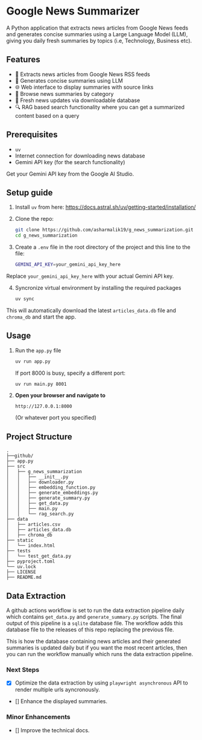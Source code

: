 # Google News Summarizer
A Python application that extracts news articles from Google News feeds and generates concise summaries using a Large Language Model (LLM), giving you daily fresh summaries by topics (i.e, Technology, Business etc).

## Features
- 📰 Extracts news articles from Google News RSS feeds
- 🤖 Generates concise summaries using LLM
- 🌐 Web interface to display summaries with source links
- 📂 Browse news summaries by category
- 🔄 Fresh news updates via downloadable database
- 🔍 RAG based search functionality where you can get a summarized content based on a query

## Prerequisites
- `uv` 
- Internet connection for downloading news database
- Gemini API key (for the search functionality)

Get your Gemini API key from the Google AI Studio.

## Setup guide
1. Install `uv` from here: https://docs.astral.sh/uv/getting-started/installation/

2. Clone the repo:
    ```bash
    git clone https://github.com/asharmalik19/g_news_summarization.git
    cd g_news_summarization
    ```
3. Create a `.env` file in the root directory of the project and this line to the file:
    ```bash
    GEMINI_API_KEY=your_gemini_api_key_here
    ```
Replace `your_gemini_api_key_here` with your actual Gemini API key.

4. Syncronize virtual environment by installing the required packages
    ```bash
    uv sync
    ```

This will automatically download the latest `articles_data.db` file and `chroma_db` and start the app.

## Usage
1. Run the `app.py` file
    ```bash
    uv run app.py
    ```
   
    If port 8000 is busy, specify a different port:
    ```bash
    uv run main.py 8001
    ```

2. **Open your browser and navigate to**
    ```
    http://127.0.0.1:8000
    ```
    (Or whatever port you specified)

## Project Structure
```
.
├──github/
├── app.py
├── src
│   ├── g_news_summarization
│   │   ├── __init__.py
│   │   ├── downloader.py
│   │   ├── embedding_function.py
│   │   ├── generate_embeddings.py
│   │   ├── generate_summary.py
│   │   ├── get_data.py
│   │   ├── main.py
│   │   └── rag_search.py
├── data
│   ├── articles.csv
│   ├── articles_data.db
│   ├── chroma_db
├── static
│   └── index.html
├── tests
│   └── test_get_data.py
├── pyproject.toml
└── uv.lock
├── LICENSE
├── README.md
```

## Data Extraction 
A github actions workflow is set to run the data extraction pipeline daily which contains `get_data.py` and `generate_summary.py` scripts. The final output of this pipeline is a `sqlite` database file. The workflow adds this database file to the releases of this repo replacing the previous file. 

This is how the database containing news articles and their generated summaries is updated daily but if you want the most recent articles, then you can run the workflow manually which runs the data extraction pipeline.

### Next Steps
- [x] Optimize the data extraction by using `playwright asynchronous` API to render multiple urls ayncronously.
- [] Enhance the displayed summaries.

### Minor Enhancements
- [] Improve the technical docs.


